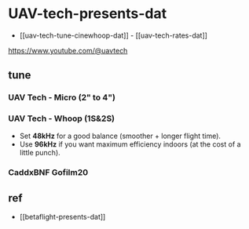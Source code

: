 
# UAV-tech-presents-dat

- [[uav-tech-tune-cinewhoop-dat]] - [[uav-tech-rates-dat]]


https://www.youtube.com/@uavtech


## tune 

### UAV Tech - Micro (2" to 4")

### UAV Tech - Whoop (1S&2S)

- Set **48kHz** for a good balance (smoother + longer flight time).
- Use **96kHz** if you want maximum efficiency indoors (at the cost of a little punch).

### CaddxBNF Gofilm20






## ref 

- [[betaflight-presents-dat]]